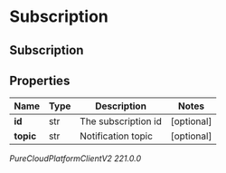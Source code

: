 # Subscription

## Subscription

## Properties

|Name | Type | Description | Notes|
|------------ | ------------- | ------------- | -------------|
| **id** | str | The subscription id | [optional] |
| **topic** | str | Notification topic | [optional] |



_PureCloudPlatformClientV2 221.0.0_
